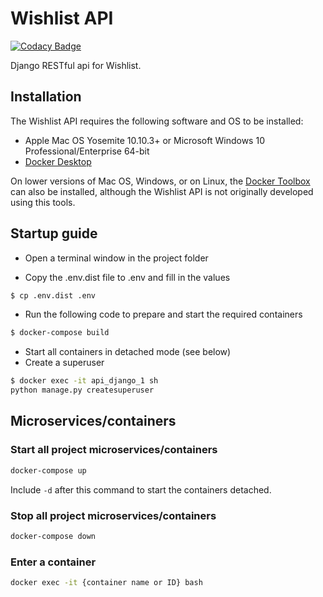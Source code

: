 # Wishlist API

[![Codacy Badge](https://app.codacy.com/project/badge/Grade/f11553d1c0194419b1dcbf104c93992a)](https://www.codacy.com/manual/rinesh.ramadhin/Wishlist-API?utm_source=github.com&amp;utm_medium=referral&amp;utm_content=RineshRamadhin/Wishlist-API&amp;utm_campaign=Badge_Grade)

Django RESTful api for Wishlist.

## Installation

The Wishlist API requires the following software and OS to be installed:

-   Apple Mac OS Yosemite 10.10.3+ or Microsoft Windows 10 Professional/Enterprise 64-bit
-   [Docker Desktop](https://www.docker.com/products/docker-desktop) 

On lower versions of Mac OS, Windows, or on Linux, 
the [Docker Toolbox](https://docs.docker.com/toolbox/toolbox_install_windows/) 
can also be installed, although the Wishlist API is not originally developed using this tools.

## Startup guide

-   Open a terminal window in the project folder

-   Copy the .env.dist file to .env and fill in the values
 
``` bash
$ cp .env.dist .env
```

-   Run the following code to prepare and start the required containers

``` bash
$ docker-compose build
```

-   Start all containers in detached mode (see below)
-   Create a superuser

``` bash
$ docker exec -it api_django_1 sh
python manage.py createsuperuser
```

## Microservices/containers
### Start all project microservices/containers

``` bash
docker-compose up
```

Include ```-d``` after this command to start the containers detached.

### Stop all project microservices/containers

``` bash
docker-compose down
```

### Enter a container

``` bash
docker exec -it {container name or ID} bash
```
